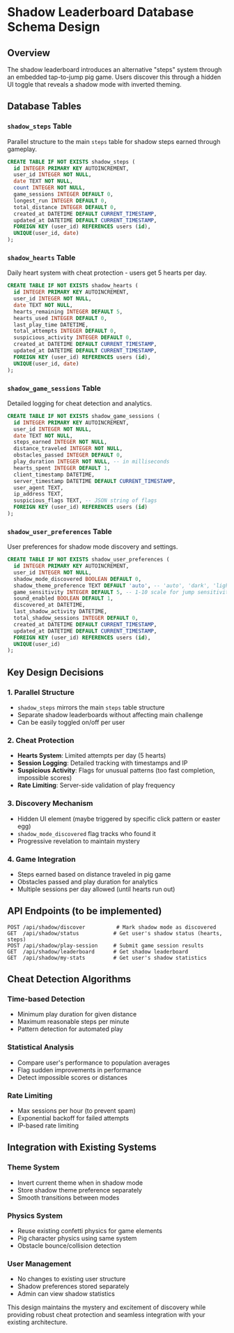 # Shadow Leaderboard Database Schema Design

## Overview
The shadow leaderboard introduces an alternative "steps" system through an embedded tap-to-jump pig game. Users discover this through a hidden UI toggle that reveals a shadow mode with inverted theming.

## Database Tables

### `shadow_steps` Table
Parallel structure to the main `steps` table for shadow steps earned through gameplay.

```sql
CREATE TABLE IF NOT EXISTS shadow_steps (
  id INTEGER PRIMARY KEY AUTOINCREMENT,
  user_id INTEGER NOT NULL,
  date TEXT NOT NULL,
  count INTEGER NOT NULL,
  game_sessions INTEGER DEFAULT 0,
  longest_run INTEGER DEFAULT 0,
  total_distance INTEGER DEFAULT 0,
  created_at DATETIME DEFAULT CURRENT_TIMESTAMP,
  updated_at DATETIME DEFAULT CURRENT_TIMESTAMP,
  FOREIGN KEY (user_id) REFERENCES users (id),
  UNIQUE(user_id, date)
);
```

### `shadow_hearts` Table
Daily heart system with cheat protection - users get 5 hearts per day.

```sql
CREATE TABLE IF NOT EXISTS shadow_hearts (
  id INTEGER PRIMARY KEY AUTOINCREMENT,
  user_id INTEGER NOT NULL,
  date TEXT NOT NULL,
  hearts_remaining INTEGER DEFAULT 5,
  hearts_used INTEGER DEFAULT 0,
  last_play_time DATETIME,
  total_attempts INTEGER DEFAULT 0,
  suspicious_activity INTEGER DEFAULT 0,
  created_at DATETIME DEFAULT CURRENT_TIMESTAMP,
  updated_at DATETIME DEFAULT CURRENT_TIMESTAMP,
  FOREIGN KEY (user_id) REFERENCES users (id),
  UNIQUE(user_id, date)
);
```

### `shadow_game_sessions` Table
Detailed logging for cheat detection and analytics.

```sql
CREATE TABLE IF NOT EXISTS shadow_game_sessions (
  id INTEGER PRIMARY KEY AUTOINCREMENT,
  user_id INTEGER NOT NULL,
  date TEXT NOT NULL,
  steps_earned INTEGER NOT NULL,
  distance_traveled INTEGER NOT NULL,
  obstacles_passed INTEGER DEFAULT 0,
  play_duration INTEGER NOT NULL, -- in milliseconds
  hearts_spent INTEGER DEFAULT 1,
  client_timestamp DATETIME,
  server_timestamp DATETIME DEFAULT CURRENT_TIMESTAMP,
  user_agent TEXT,
  ip_address TEXT,
  suspicious_flags TEXT, -- JSON string of flags
  FOREIGN KEY (user_id) REFERENCES users (id)
);
```

### `shadow_user_preferences` Table
User preferences for shadow mode discovery and settings.

```sql
CREATE TABLE IF NOT EXISTS shadow_user_preferences (
  id INTEGER PRIMARY KEY AUTOINCREMENT,
  user_id INTEGER NOT NULL,
  shadow_mode_discovered BOOLEAN DEFAULT 0,
  shadow_theme_preference TEXT DEFAULT 'auto', -- 'auto', 'dark', 'light'
  game_sensitivity INTEGER DEFAULT 5, -- 1-10 scale for jump sensitivity
  sound_enabled BOOLEAN DEFAULT 1,
  discovered_at DATETIME,
  last_shadow_activity DATETIME,
  total_shadow_sessions INTEGER DEFAULT 0,
  created_at DATETIME DEFAULT CURRENT_TIMESTAMP,
  updated_at DATETIME DEFAULT CURRENT_TIMESTAMP,
  FOREIGN KEY (user_id) REFERENCES users (id),
  UNIQUE(user_id)
);
```

## Key Design Decisions

### 1. Parallel Structure
- `shadow_steps` mirrors the main `steps` table structure
- Separate shadow leaderboards without affecting main challenge
- Can be easily toggled on/off per user

### 2. Cheat Protection
- **Hearts System**: Limited attempts per day (5 hearts)
- **Session Logging**: Detailed tracking with timestamps and IP
- **Suspicious Activity**: Flags for unusual patterns (too fast completion, impossible scores)
- **Rate Limiting**: Server-side validation of play frequency

### 3. Discovery Mechanism
- Hidden UI element (maybe triggered by specific click pattern or easter egg)
- `shadow_mode_discovered` flag tracks who found it
- Progressive revelation to maintain mystery

### 4. Game Integration
- Steps earned based on distance traveled in pig game
- Obstacles passed and play duration for analytics
- Multiple sessions per day allowed (until hearts run out)

## API Endpoints (to be implemented)

```
POST /api/shadow/discover          # Mark shadow mode as discovered
GET  /api/shadow/status           # Get user's shadow status (hearts, steps)
POST /api/shadow/play-session     # Submit game session results
GET  /api/shadow/leaderboard      # Get shadow leaderboard
GET  /api/shadow/my-stats         # Get user's shadow statistics
```

## Cheat Detection Algorithms

### Time-based Detection
- Minimum play duration for given distance
- Maximum reasonable steps per minute
- Pattern detection for automated play

### Statistical Analysis
- Compare user's performance to population averages
- Flag sudden improvements in performance
- Detect impossible scores or distances

### Rate Limiting
- Max sessions per hour (to prevent spam)
- Exponential backoff for failed attempts
- IP-based rate limiting

## Integration with Existing Systems

### Theme System
- Invert current theme when in shadow mode
- Store shadow theme preference separately
- Smooth transitions between modes

### Physics System
- Reuse existing confetti physics for game elements
- Pig character physics using same system
- Obstacle bounce/collision detection

### User Management
- No changes to existing user structure
- Shadow preferences stored separately
- Admin can view shadow statistics

This design maintains the mystery and excitement of discovery while providing robust cheat protection and seamless integration with your existing architecture.